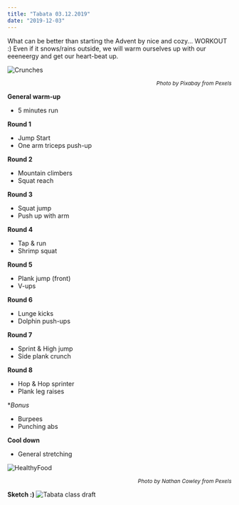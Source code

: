 ```yaml
---
title: "Tabata 03.12.2019"
date: "2019-12-03"
---
```


What can be better than starting the Advent by nice and cozy... WORKOUT :) Even if it snows/rains outside, we will warm ourselves up with our  eeeneergy and get our heart-beat up.

![Crunches](https://i.imgur.com/sTtJYv3.jpg "Photo by Pixabay from Pexels")<p style="font-size: 12px; text-align: right">*Photo by Pixabay from Pexels*</p>

**General warm-up**
- 5 minutes run

**Round 1**
- Jump Start
- One arm triceps push-up

**Round 2**
- Mountain climbers
- Squat reach

**Round 3**
- Squat jump
- Push up with arm

**Round 4**
- Tap & run
- Shrimp squat

**Round 5**
- Plank jump (front)
- V-ups

**Round 6**
- Lunge kicks
- Dolphin push-ups

**Round 7**
- Sprint & High jump
- Side plank crunch

**Round 8**
- Hop & Hop sprinter
- Plank leg raises

**Bonus*
- Burpees
- Punching abs

**Cool down**
- General stretching


![HealthyFood](https://i.imgur.com/RzViVOe.jpg "Photo by Nathan Cowley from Pexels")<p style="font-size: 12px; text-align: right">*Photo by Nathan Cowley from Pexels*</p>

**Sketch :)**
![Tabata class draft](https://i.imgur.com/4Uc1nP4.jpg "Hand-drawing by Addania")